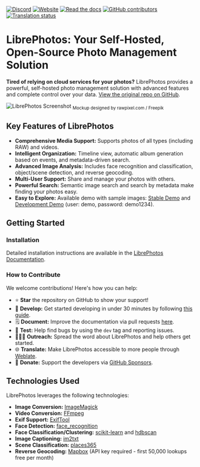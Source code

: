 [![Discord](https://img.shields.io/discord/784619049208250388?style=plastic)][discord] [![Website](https://img.shields.io/website?down_color=lightgrey&down_message=offline&style=plastic&up_color=blue&up_message=online&url=https%3A%2F%2Flibrephotos.com)](https://librephotos.com/)
[![Read the docs](https://img.shields.io/static/v1?label=Read&message=the%20docs&color=blue&style=plastic)](https://docs.librephotos.com/) [![GitHub contributors](https://img.shields.io/github/contributors/librephotos/librephotos?style=plastic)](https://github.com/LibrePhotos/librephotos/graphs/contributors)
<a href="https://hosted.weblate.org/engage/librephotos/">
<img src="https://hosted.weblate.org/widgets/librephotos/-/librephotos-frontend/svg-badge.svg" alt="Translation status" />
</a>

# LibrePhotos: Your Self-Hosted, Open-Source Photo Management Solution

**Tired of relying on cloud services for your photos?** LibrePhotos provides a powerful, self-hosted photo management solution with advanced features and complete control over your data.  [View the original repo on GitHub](https://github.com/LibrePhotos/librephotos).

![LibrePhotos Screenshot](https://github.com/LibrePhotos/librephotos/blob/dev/screenshots/mockups_main_fhd.png?raw=true)
<sub>Mockup designed by rawpixel.com / Freepik</sub>

## Key Features of LibrePhotos

*   **Comprehensive Media Support:** Supports photos of all types (including RAW) and videos.
*   **Intelligent Organization:**  Timeline view, automatic album generation based on events, and metadata-driven search.
*   **Advanced Image Analysis:** Includes face recognition and classification, object/scene detection, and reverse geocoding.
*   **Multi-User Support:**  Share and manage your photos with others.
*   **Powerful Search:** Semantic image search and search by metadata make finding your photos easy.
*   **Easy to Explore:**  Available demo with sample images: [Stable Demo](https://demo1.librephotos.com/) and [Development Demo](https://demo2.librephotos.com/) (user: demo, password: demo1234).

## Getting Started

### Installation

Detailed installation instructions are available in the [LibrePhotos Documentation](https://docs.librephotos.com/docs/installation/standard-install).

### How to Contribute

We welcome contributions!  Here's how you can help:

*   ⭐ **Star** the repository on GitHub to show your support!
*   🚀 **Develop:**  Get started developing in under 30 minutes by following [this guide](https://docs.librephotos.com/docs/development/dev-install).
*   🗒️ **Document:** Improve the documentation via pull requests [here](https://github.com/LibrePhotos/librephotos.docs).
*   🧪 **Test:** Help find bugs by using the ```dev``` tag and reporting issues.
*   🧑‍🤝‍🧑 **Outreach:** Spread the word about LibrePhotos and help others get started.
*   🌐 **Translate:** Make LibrePhotos accessible to more people through [Weblate](https://hosted.weblate.org/engage/librephotos/).
*   💸 **Donate:** Support the developers via [GitHub Sponsors](https://github.com/sponsors/derneuere).

## Technologies Used

LibrePhotos leverages the following technologies:

*   **Image Conversion:** [ImageMagick](https://github.com/ImageMagick/ImageMagick)
*   **Video Conversion:** [FFmpeg](https://github.com/FFmpeg/FFmpeg)
*   **Exif Support:** [ExifTool](https://github.com/exiftool/exiftool)
*   **Face Detection:** [face\_recognition](https://github.com/ageitgey/face_recognition)
*   **Face Classification/Clustering:** [scikit-learn](https://scikit-learn.org/) and [hdbscan](https://github.com/scikit-learn-contrib/hdbscan)
*   **Image Captioning:** [im2txt](https://github.com/HughKu/Im2txt)
*   **Scene Classification:** [places365](http://places.csail.mit.edu/)
*   **Reverse Geocoding:** [Mapbox](https://www.mapbox.com/) (API key required - first 50,000 lookups free per month)

[discord]: https://discord.gg/xwRvtSDGWb